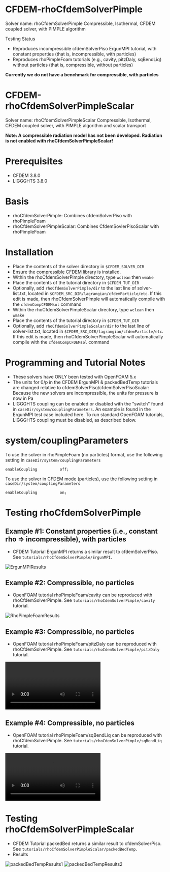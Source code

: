 # CFDEM-rhoCfdemSolverPimple

Solver name: rhoCfdemSolverPimple
Compressible, Isothermal, CFDEM coupled solver, with PIMPLE algorithm

Testing Status
- Reproduces incompressible cfdemSolverPiso ErgunMPI tutorial, with constant properties (that is, incompressible, with particles)
- Reproduces rhoPimpleFoam tutorials (e.g., cavity, pitzDaly, sqBendLiq) without particles (that is, compressible, without particles)

**Currently we do not have a benchmark for compressible, with particles**

# CFDEM-rhoCfdemSolverPimpleScalar

Solver name: rhoCfdemSolverPimpleScalar
Compressible, Isothermal, CFDEM coupled solver, with PIMPLE algorithm and scalar transport

**Note: A compressible radiation model has not been developed. Radiation is not enabled with rhoCfdemSolverPimpleScalar!**

# Prerequisites
- CFDEM 3.8.0
- LIGGGHTS 3.8.0

# Basis
- rhoCfdemSolverPimple: Combines cfdemSolverPiso with rhoPimpleFoam
- rhoCfdemSolverPimpleScalar: Combines CfdemSovlerPisoScalar with rhoPimpleFoam

# Installation
- Place the contents of the solver directory in `$CFDEM_SOLVER_DIR`
- Ensure the [compressible CFDEM library](https://git.scc.kit.edu/en7495/CFDEM-rhoCfdemSolverPimple/tree/master/CFDEM-Compressible_Lagrangian_Library) is installed.
- Within the rhoCfdemSolverPimple directory, type `wclean` then `wmake`
- Place the contents of the tutorial directory in `$CFDEM_TUT_DIR`
- Optionally, add `rhoCfdemSolverPimple/dir` to the last line of solver-list.txt, located in `$CFDEM_SRC_DIR/lagrangian/cfdemParticle/etc`.
If this edit is made, then rhoCfdemSolverPimple will automatically compile with the `cfdemCompCFDEMsol` command
- Within the rhoCfdemSolverPimpleScalar directory, type `wclean` then `wmake`
- Place the contents of the tutorial directory in `$CFDEM_TUT_DIR`
- Optionally, add `rhoCfdemSolverPimpleScalar/dir` to the last line of solver-list.txt, located in `$CFDEM_SRC_DIR/lagrangian/cfdemParticle/etc`.
If this edit is made, then rhoCfdemSolverPimpleScalar will automatically compile with the `cfdemCompCFDEMsol` command


# Programming and Tutorial Notes
- These solvers have ONLY been tested with OpenFOAM 5.x
- The units for 0/p in the CFDEM ErgunMPI & packedBedTemp tutorials are changed relative to cfdemSolverPiso/cfdemSolverPisoScalar:
Because the new solvers are incompressible, the units for pressure is now in Pa
- LIGGGHTS coupling can be enabled or disabled with the "switch" found in `caseDir/system/couplingParameters`. An example is found in the ErgunMPI test case included here. To run standard OpenFOAM tutorials, LIGGGHTS coupling must be disabled, as described below.

# system/couplingParameters
To use the solver in rhoPimpleFoam (no particles) format, use the following setting in `caseDir/system/couplingParameters`

```
enableCoupling          off;
```

To use the solver in CFDEM mode (particles), use the following setting in `caseDir/system/couplingParameters`

```
enableCoupling          on;
```

# Testing rhoCfdemSolverPimple
## Example #1: Constant properties (i.e., constant rho => incompressible), with particles
- CFDEM Tutorial ErgunMPI returns a similar result to cfdemSolverPiso. See `tutorials/rhoCfdemSolverPimple/ErgunMPI`.

![ErgunMPIResults](./rhoCfdemSolverPimple_ErgunTestMPI.png)

## Example #2: Compressible, no particles
- OpenFOAM tutorial rhoPimpleFoam/cavity can be reproduced with rhoCfdemSolverPimple.  See `tutorials/rhoCdemSolverPimple/cavity` tutorial.

![RhoPimpleFoamResults](./CFDEMresultRhoPimpleFoamTutorial.png)

## Example #3: Compressible, no particles
- OpenFOAM tutorial rhoPimpleFoam/pitzDaly can be reproduced with rhoCfdemSolverPimple.  See `tutorials/rhoCdemSolverPimple/pitzDaly` tutorial.

![](./pitzDalyWithCompressibleCFDEM.m4v)

## Example #4: Compressible, no particles
- OpenFOAM tutorial rhoPimpleFoam/sqBendLiq can be reproduced with rhoCfdemSolverPimple.  See `tutorials/rhoCdemSolverPimple/sqBendLiq` tutorial.

![](./sqBendLiqCompressibleCFDEM.m4v)


# Testing rhoCfdemSolverPimpleScalar
- CFDEM Tutorial packedBed returns a similar result to cfdemSolverPiso. See `tutorials/rhoCfdemSolverPimpleScalar/packedBedTemp`.
- Results

![packedBedTempResults1](./rhoCfdemSolverPimpleScalar_Nusselt.png)
![packedBedTempResults2](./rhoCfdemSolverPimpleScalar_pressureDrop.png)



